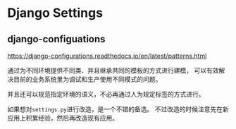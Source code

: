 # Django Settings

## django-configuations

https://django-configurations.readthedocs.io/en/latest/patterns.html

通过为不同环境提供不同类、并且继承共同的模板的方式进行建模，
可以有效解决目前的业务系统里为调试和生产使用不同模式的问题。

并且还可以规范指定环境的语义，不必再通过人为规定标签的方式进行。

如果想对`settings.py`进行改造，是一个不错的备选。
不过改造的时候注意先在新应用上积累经验，然后再改造现有应用。
